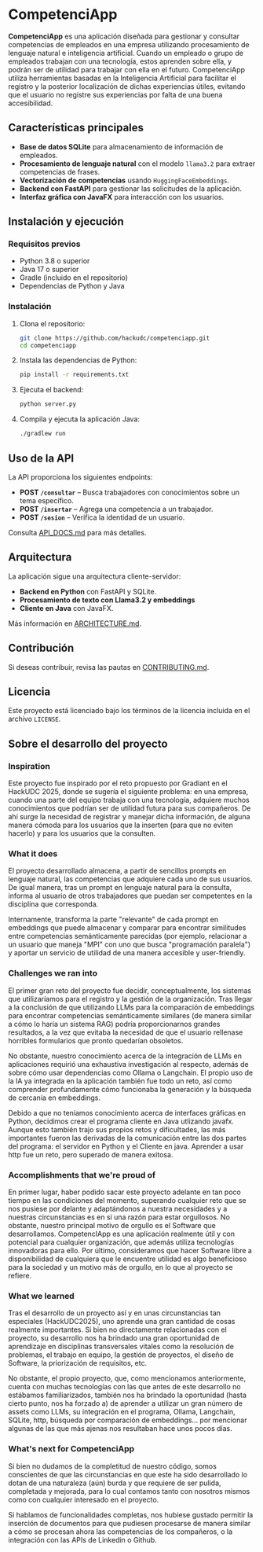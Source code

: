 # CompetenciApp

**CompetenciApp** es una aplicación diseñada para gestionar y consultar competencias de empleados en una empresa utilizando procesamiento de lenguaje natural e inteligencia artificial. Cuando un empleado o grupo de empleados trabajan con una tecnología, estos aprenden sobre ella, y podrán ser de utilidad para trabajar con ella en el futuro. CompetenciApp utiliza herramientas basadas en la Inteligencia Artificial para facilitar el registro y la posterior localización de dichas experiencias útiles, evitando que el usuario no registre sus experiencias por falta de una buena accesibilidad.

## Características principales

- **Base de datos SQLite** para almacenamiento de información de empleados.
- **Procesamiento de lenguaje natural** con el modelo `llama3.2` para extraer competencias de frases.
- **Vectorización de competencias** usando `HuggingFaceEmbeddings`.
- **Backend con FastAPI** para gestionar las solicitudes de la aplicación.
- **Interfaz gráfica con JavaFX** para interacción con los usuarios.

## Instalación y ejecución

### Requisitos previos

- Python 3.8 o superior
- Java 17 o superior
- Gradle (incluido en el repositorio)
- Dependencias de Python y Java

### Instalación

1. Clona el repositorio:
   ```sh
   git clone https://github.com/hackudc/competenciapp.git
   cd competenciapp
   ```
2. Instala las dependencias de Python:
   ```sh
   pip install -r requirements.txt
   ```
3. Ejecuta el backend:
   ```sh
   python server.py
   ```
4. Compila y ejecuta la aplicación Java:
   ```sh
   ./gradlew run
   ```

## Uso de la API

La API proporciona los siguientes endpoints:

- **POST `/consultar`** – Busca trabajadores con conocimientos sobre un tema específico.
- **POST `/insertar`** – Agrega una competencia a un trabajador.
- **POST `/sesion`** – Verifica la identidad de un usuario.

Consulta [API_DOCS.md](API_DOCS.md) para más detalles.

## Arquitectura

La aplicación sigue una arquitectura cliente-servidor:

- **Backend en Python** con FastAPI y SQLite.
- **Procesamiento de texto con Llama3.2 y embeddings**
- **Cliente en Java** con JavaFX.

Más información en [ARCHITECTURE.md](ARCHITECTURE.md).

## Contribución

Si deseas contribuir, revisa las pautas en [CONTRIBUTING.md](CONTRIBUTING.md).

## Licencia

Este proyecto está licenciado bajo los términos de la licencia incluida en el archivo `LICENSE`.

## Sobre el desarrollo del proyecto

### Inspiration

Este proyecto fue inspirado por el reto propuesto por Gradiant en el HackUDC 2025, donde se sugería el siguiente problema: en una empresa, cuando una parte del equipo trabaja con una tecnología, adquiere muchos conocimientos que podrían ser de utilidad futura para sus compañeros. De ahí surge la necesidad de registrar y manejar dicha información, de alguna manera cómoda para los usuarios que la inserten (para que no eviten hacerlo) y para los usuarios que la consulten.

### What it does

El proyecto desarrollado almacena, a partir de sencillos prompts en lenguaje natural, las competencias que adquiere cada uno de sus usuarios. De igual manera, tras un prompt en lenguaje natural para la consulta, informa al usuario de otros trabajadores que puedan ser competentes en la disciplina que corresponda. 

Internamente, transforma la parte "relevante" de cada prompt en embeddings que puede almacenar y comparar para encontrar similitudes entre competencias semánticamente parecidas (por ejemplo, relacionar a un usuario que maneja "MPI" con uno que busca "programación paralela") y aportar un servicio de utilidad de una manera accesible y user-friendly.

### Challenges we ran into

El primer gran reto del proyecto fue decidir, conceptualmente, los sistemas que utilizaríamos para el registro y la gestión de la organización. Tras llegar a la conclusión de que utilizando LLMs para la comparación de embeddings para encontrar competencias semánticamente similares (de manera similar a cómo lo haría un sistema RAG) podría proporcionarnos grandes resultados, a la vez que evitaba la necesidad de que el usuario rellenase horribles formularios que pronto quedarían obsoletos. 

No obstante, nuestro conocimiento acerca de la integración de LLMs en aplicaciones requirió una exhaustiva investigación al respecto, además de sobre cómo usar dependencias como Ollama o Langchain. El propio uso de la IA ya integrada en la aplicación también fue todo un reto, así como comprender profundamente cómo funcionaba la generación y la búsqueda de cercanía en embeddings.

Debido a que no teníamos conocimiento acerca de interfaces gráficas en Python, decidimos crear el programa cliente en Java utlizando javafx. Aunque esto también trajo sus propios retos y dificultades, las más importantes fueron las derivadas de la comunicación entre las dos partes del programa: el servidor en Python y el Cliente en java. Aprender a usar http fue un reto, pero superado de manera exitosa.

### Accomplishments that we're proud of

En primer lugar, haber podido sacar este proyecto adelante en tan poco tiempo en las condiciones del momento, superando cualquier reto que se nos pusiese por delante y adaptándonos a nuestra necesidades y a nuestras circunstancias es en sí una razón para estar orgullosos. No obstante, nuestro principal motivo de orgullo es el Software que desarrollamos. CompetencIApp es una aplicación realmente útil y con potencial para cualquier organización, que además utiliza tecnologías innovadoras para ello. Por último, consideramos que hacer Software libre a disponibilidad de cualquiera que le encuentre utilidad es algo beneficioso para la sociedad y un motivo más de orgullo, en lo que al proyecto se refiere.

### What we learned

Tras el desarrollo de un proyecto así y en unas circunstancias tan especiales (HackUDC2025), uno aprende una gran cantidad de cosas realmente importantes. Si bien no directamente relacionadas con el proyecto, su desarrollo nos ha brindado una gran oportunidad de aprendizaje en disciplinas transversales vitales como la resolución de problemas, el trabajo en equipo, la gestión de proyectos, el diseño de Software, la priorización de requisitos, etc.

No obstante, el propio proyecto, que, como mencionamos anteriormente, cuenta con muchas tecnologías con las que antes de este desarrollo no estábamos familiarizados, también nos ha brindado la oportunidad (hasta cierto punto, nos ha forzado a) de aprender a utilizar un gran número de assets como LLMs, su integración en el programa, Ollama, Langchain, SQLite, http, búsqueda por comparación de embeddings... por mencionar algunas de las que más ajenas nos resultaban hace unos pocos días.

### What's next for CompetenciApp

Si bien no dudamos de la completitud de nuestro código, somos conscientes de que las circunstancias en que este ha sido desarrollado lo dotan de una naturaleza (aún) burda y que requiere de ser pulida, completada y mejorada, para lo cual contamos tanto con nosotros mismos como con cualquier interesado en el proyecto. 

Si hablamos de funcionalidades completas, nos hubiese gustado permitir la inserción de documentos para que pudiesen procesarse de manera similar a cómo se procesan ahora las competencias de los compañeros, o la integración con las APIs de Linkedin o Github.


